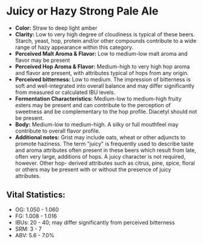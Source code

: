 # Juicy or Hazy Strong Pale Ale

- **Color:** Straw to deep light amber
- **Clarity:** Low to very high degree of cloudiness is typical of these beers. Starch, yeast, hop, protein and/or other compounds contribute to a wide range of hazy appearance within this category.
- **Perceived Malt Aroma & Flavor:** Low to medium-low malt aroma and flavor may be present
- **Perceived Hop Aroma & Flavor:** Medium-high to very high hop aroma and flavor are present, with attributes typical of hops from any origin.
- **Perceived bitterness:** Low to medium. The impression of bitterness is soft and well-integrated into overall balance and may differ significantly from measured or calculated IBU levels.
- **Fermentation Characteristics:** Medium-low to medium-high fruity esters may be present and can contribute to the perception of sweetness and be complementary to the hop profile. Diacetyl should not be present.
- **Body:** Medium-low to medium-high. A silky or full mouthfeel may contribute to overall flavor profile.
- **Additional notes:** Grist may include oats, wheat or other adjuncts to promote haziness. The term "juicy" is frequently used to describe taste and aroma attributes often present in these beers which result from late, often very large, additions of hops. A juicy character is not required, however. Other hop- derived attributes such as citrus, pine, spice, floral or others may be present with or without the presence of juicy attributes.

## Vital Statistics:

- OG: 1.050 - 1.060
- FG: 1.008 - 1.016
- IBUs: 20 - 40; may differ significantly from perceived bitterness
- SRM: 3 - 7
- ABV: 5.6 - 7.0% 
